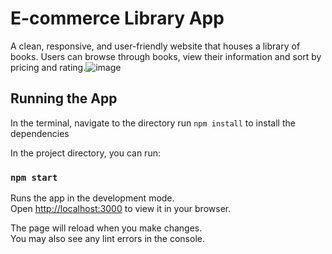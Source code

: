 # E-commerce Library App

A clean, responsive, and user-friendly website that houses a library of books. Users can browse through books, view their information and sort by pricing and rating.![image](https://github.com/Yusuf-Haji-Ali/Library/assets/95085126/596a3faa-2d14-423a-accb-27d9af80184d)


## Running the App

In the terminal, navigate to the directory run `npm install` to install the dependencies

In the project directory, you can run:

### `npm start`

Runs the app in the development mode.\
Open [http://localhost:3000](http://localhost:3000) to view it in your browser.

The page will reload when you make changes.\
You may also see any lint errors in the console.
